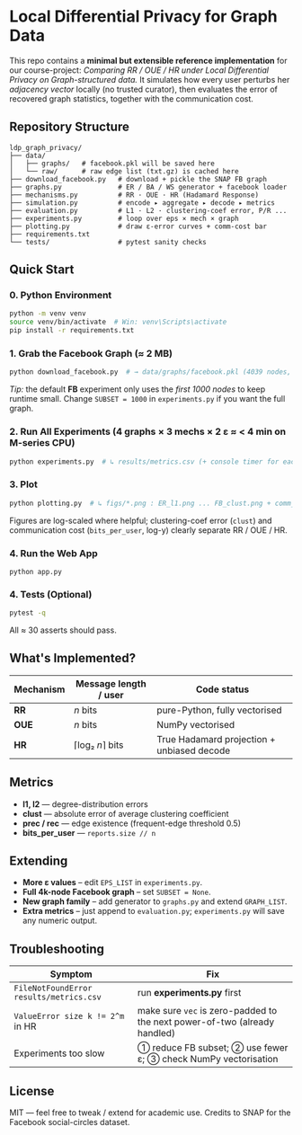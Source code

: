 # Local Differential Privacy for Graph Data

This repo contains a **minimal but extensible reference implementation** for our course-project:
*Comparing RR / OUE / HR under Local Differential Privacy on Graph-structured data.*
It simulates how every user perturbs her *adjacency vector* locally (no trusted curator), then evaluates the error of recovered graph statistics, together with the communication cost.

## Repository Structure

```
ldp_graph_privacy/
├── data/
│   ├── graphs/   # facebook.pkl will be saved here
│   └── raw/      # raw edge list (txt.gz) is cached here
├── download_facebook.py   # download + pickle the SNAP FB graph
├── graphs.py              # ER / BA / WS generator + facebook loader
├── mechanisms.py          # RR · OUE · HR (Hadamard Response)
├── simulation.py          # encode ▸ aggregate ▸ decode ▸ metrics
├── evaluation.py          # L1 · L2 · clustering-coef error, P/R ...
├── experiments.py         # loop over eps × mech × graph
├── plotting.py            # draw ε-error curves + comm-cost bar
├── requirements.txt
└── tests/                 # pytest sanity checks
```

## Quick Start

### 0. Python Environment

```bash
python -m venv venv
source venv/bin/activate  # Win: venv\Scripts\activate
pip install -r requirements.txt
```

### 1. Grab the Facebook Graph (≈ 2 MB)

```bash
python download_facebook.py  # → data/graphs/facebook.pkl (4039 nodes, 88k edges)
```

*Tip:* the default **FB** experiment only uses the *first 1000 nodes* to keep runtime small. Change `SUBSET = 1000` in `experiments.py` if you want the full graph.

### 2. Run All Experiments (4 graphs × 3 mechs × 2 ε ≈ < 4 min on M-series CPU)

```bash
python experiments.py  # ↳ results/metrics.csv (+ console timer for each run)
```

### 3. Plot

```bash
python plotting.py  # ↳ figs/*.png : ER_l1.png ... FB_clust.png + comm_cost.png
```

Figures are log-scaled where helpful; clustering-coef error (`clust`) and communication cost (`bits_per_user`, log-y) clearly separate RR / OUE / HR.

### 4. Run the Web App
```
python app.py
```

### 4. Tests (Optional)

```bash
pytest -q
```

All ≈ 30 asserts should pass.

## What's Implemented?

| Mechanism | Message length / user | Code status |
|-----------|----------------------|-------------|
| **RR**    | *n* bits             | pure-Python, fully vectorised |
| **OUE**   | *n* bits             | NumPy vectorised |
| **HR**    | ⌈log₂ *n*⌉ bits      | True Hadamard projection + unbiased decode |

## Metrics

* **l1, l2** — degree-distribution errors
* **clust** — absolute error of average clustering coefficient
* **prec / rec** — edge existence (frequent-edge threshold 0.5)
* **bits_per_user** — `reports.size // n`

## Extending

* **More ε values** – edit `EPS_LIST` in `experiments.py`.
* **Full 4k-node Facebook graph** – set `SUBSET = None`.
* **New graph family** – add generator to `graphs.py` and extend `GRAPH_LIST`.
* **Extra metrics** – just append to `evaluation.py`; `experiments.py` will save any numeric output.

## Troubleshooting

| Symptom | Fix |
|---------|-----|
| `FileNotFoundError results/metrics.csv` | run **experiments.py** first |
| `ValueError size k != 2^m` in HR | make sure `vec` is zero-padded to the next power-of-two (already handled) |
| Experiments too slow | ① reduce FB subset; ② use fewer ε; ③ check NumPy vectorisation |

## License

MIT — feel free to tweak / extend for academic use. Credits to SNAP for the Facebook social-circles dataset.

